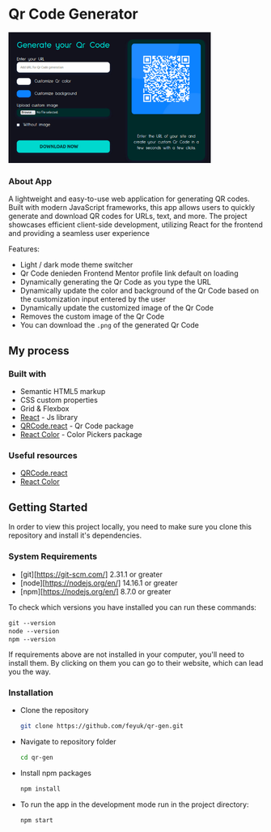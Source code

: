 # Qr Code Generator


<img src="./preview-image.png" alt="preview" width="400"/>



### About App

A lightweight and easy-to-use web application for generating QR codes. Built with modern JavaScript frameworks, this app allows users to quickly generate and download QR codes for URLs, text, and more. The project showcases efficient client-side development, utilizing React for the frontend and providing a seamless user experience

Features: 
- Light / dark mode theme switcher
- Qr Code denieden Frontend Mentor profile link default on loading
- Dynamically generating the Qr Code as you type the URL
- Dynamically update the color and background of the Qr Code based on the customization input entered by the user
- Dynamically update the customized image of the Qr Code
- Removes the custom image of the Qr Code
- You can download the `.png` of the generated Qr Code


## My process

### Built with

- Semantic HTML5 markup
- CSS custom properties
- Grid & Flexbox
- [React](https://reactjs.org/) - Js library
- [QRCode.react](https://www.npmjs.com/package/qrcode.react) - Qr Code package
- [React Color](https://casesandberg.github.io/react-color/) - Color Pickers package


### Useful resources

- [QRCode.react](https://www.npmjs.com/package/qrcode.react)
- [React Color](https://casesandberg.github.io/react-color/)

## Getting Started

In order to view this project locally, you need to make sure you clone this repository and install it's dependencies.

### System Requirements

- [git][https://git-scm.com/] 2.31.1 or greater
- [node][https://nodejs.org/en/] 14.16.1 or greater
- [npm][https://nodejs.org/en/] 8.7.0 or greater

To check which versions you have installed you can run these commands:
```
git --version
node --version
npm --version
```
If requirements above are not installed in your computer, you'll need to install them. By clicking on them you can go to their website, which can lead you the way.

### Installation

- Clone the repository
  ```sh
  git clone https://github.com/feyuk/qr-gen.git
  ```
- Navigate to repository folder
  ```sh
  cd qr-gen
  ```
- Install npm packages
  ```sh
  npm install
  ```
- To run the app in the development mode run in the project directory: 
  ```sh
  npm start
  ```


